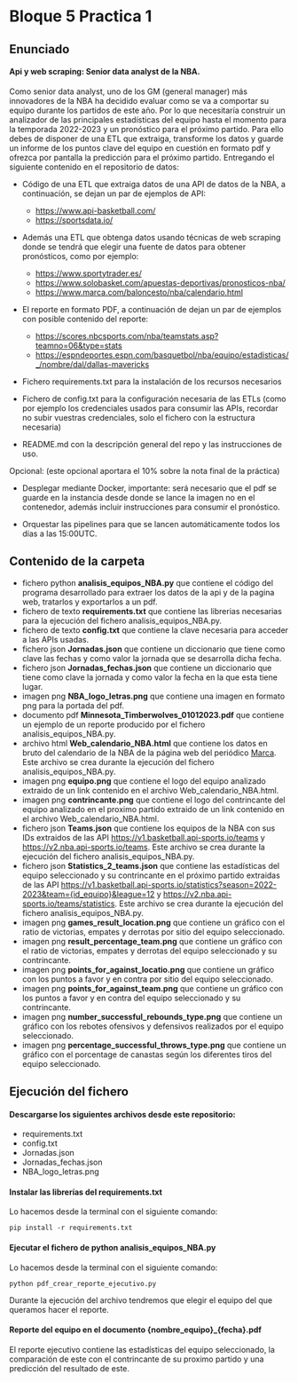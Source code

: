 # Bloque 5 Practica 1
## Enunciado
#### Api y web scraping: Senior data analyst de la NBA.

Como senior data analyst, uno de los GM (general manager) más innovadores de la NBA ha
decidido evaluar como se va a comportar su equipo durante los partidos de este año. Por
lo que necesitaría construir un analizador de las principales estadísticas del equipo
hasta el momento para la temporada 2022-2023 y un pronóstico para el próximo partido.
Para ello debes de disponer de una ETL que extraiga, transforme los datos y guarde un
informe de los puntos clave del equipo en cuestión en formato pdf y ofrezca por pantalla
la predicción para el próximo partido. Entregando el siguiente contenido en el repositorio
de datos:

- Código de una ETL que extraiga datos de una API de datos de la NBA, a continuación, se
  dejan un par de ejemplos de API:

  - https://www.api-basketball.com/
  - https://sportsdata.io/

- Además  una ETL que obtenga datos usando técnicas de web scraping donde se tendrá que
  elegir una fuente de datos para obtener pronósticos, como por ejemplo:

  - https://www.sportytrader.es/
  - https://www.solobasket.com/apuestas-deportivas/pronosticos-nba/
  - https://www.marca.com/baloncesto/nba/calendario.html

- El reporte en formato PDF, a continuación de dejan un par de ejemplos con posible contenido
  del reporte:

  - https://scores.nbcsports.com/nba/teamstats.asp?teamno=06&type=stats
  - https://espndeportes.espn.com/basquetbol/nba/equipo/estadisticas/_/nombre/dal/dallas-mavericks

- Fichero requirements.txt para la instalación de los recursos necesarios

- Fichero de config.txt para la configuración necesaria de las ETLs (como por ejemplo los
  credenciales usados para consumir las APIs, recordar no subir vuestras credenciales, solo
  el fichero con la estructura necesaria)

- README.md con la descripción general del repo y las instrucciones de uso.

Opcional: (este opcional aportara el 10% sobre la nota final de la práctica)

- Desplegar mediante Docker, importante: será necesario que el pdf se guarde en la instancia
  desde donde se lance la imagen no en el contenedor, además incluir instrucciones para consumir
  el pronóstico.

- Orquestar las pipelines para que se lancen automáticamente todos los días a las 15:00UTC.

## Contenido de la carpeta
- fichero python **analisis_equipos_NBA.py** que contiene el código del programa desarrollado para extraer los datos de la api y de la pagina web, tratarlos y exportarlos a un pdf.
- fichero de texto **requirements.txt** que contiene las librerias necesarias para la ejecución del fichero analisis_equipos_NBA.py.
- fichero de texto **config.txt** que contiene la clave necesaria para acceder a las APIs usadas.
- fichero json **Jornadas.json** que contiene un diccionario que tiene como clave las fechas y como valor la jornada que se desarrolla dicha fecha.
- fichero json **Jornadas_fechas.json** que contiene un diccionario que tiene como clave la jornada y como valor la fecha en la que esta tiene lugar.
- imagen png **NBA_logo_letras.png** que contiene una imagen en formato png para la portada del pdf.
- documento pdf **Minnesota_Timberwolves_01012023.pdf** que contiene un ejemplo de un reporte producido por el fichero analisis_equipos_NBA.py.
- archivo html **Web_calendario_NBA.html** que contiene los datos en bruto del calendario de la NBA de la página web del periódico [Marca](https://www.marca.com/baloncesto/nba/calendario.html).
  Este archivo se crea durante la ejecución del fichero analisis_equipos_NBA.py.
- imagen png **equipo.png** que contiene el logo del equipo analizado extraido de un link contenido en el archivo Web_calendario_NBA.html.
- imagen png **contrincante.png** que contiene el logo del contrincante del equipo analizado en el proximo partido extraido de un link contenido en el archivo
  Web_calendario_NBA.html.
- fichero json **Teams.json** que contiene los equipos de la NBA con sus IDs extraidos de las API  https://v1.basketball.api-sports.io/teams y https://v2.nba.api-sports.io/teams.
  Este archivo se crea durante la ejecución del fichero analisis_equipos_NBA.py.
- fichero json **Statistics_2_teams.json** que contiene las estadísticas del equipo seleccionado y su contrincante en el próximo partido extraidas de las API 
  https://v1.basketball.api-sports.io/statistics?season=2022-2023&team={id_equipo}&league=12 y https://v2.nba.api-sports.io/teams/statistics. Este archivo se 
  crea durante la ejecución del fichero analisis_equipos_NBA.py.
- imagen png **games_result_location.png** que contiene un gráfico con el ratio de victorias, empates y derrotas por sitio del equipo seleccionado. 
- imagen png **result_percentage_team.png** que contiene un gráfico con el ratio de victorias, empates y derrotas del equipo seleccionado y su contrincante.
- imagen png **points_for_against_locatio.png** que contiene un gráfico con los puntos a favor y en contra por sitio del equipo seleccionado.
- imagen png **points_for_against_team.png** que contiene un gráfico con los puntos a favor y en contra del equipo seleccionado y su contrincante.
- imagen png **number_successful_rebounds_type.png** que contiene un gráfico con los rebotes ofensivos y defensivos realizados por el equipo seleccionado.
- imagen png **percentage_successful_throws_type.png** que contiene un gráfico con el porcentage de canastas según los diferentes tiros del equipo seleccionado.

## Ejecución del fichero
#### Descargarse los siguientes archivos desde este repositorio:
  - requirements.txt
  - config.txt
  - Jornadas.json
  - Jornadas_fechas.json
  - NBA_logo_letras.png
#### Instalar las librerías del requirements.txt
Lo hacemos desde la terminal con el siguiente comando:

`pip install -r requirements.txt`
#### Ejecutar el fichero de python analisis_equipos_NBA.py
Lo hacemos desde la terminal con el siguiente comando:

`python pdf_crear_reporte_ejecutivo.py`

Durante la ejecución del archivo tendremos que elegir el equipo del que queramos hacer el reporte.
#### Reporte del equipo en el documento {nombre_equipo}\_{fecha}.pdf
El reporte ejecutivo contiene las estadísticas del equipo seleccionado, la comparación de este con el contrincante de su proximo partido y una predicción del resultado de este.
